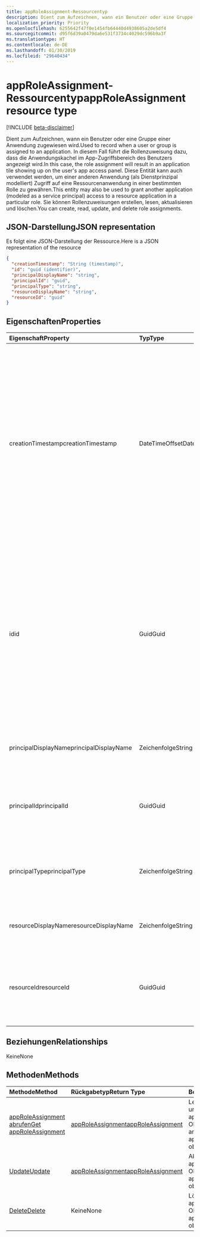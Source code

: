 ```yaml
---
title: appRoleAssignment-Ressourcentyp
description: Dient zum Aufzeichnen, wann ein Benutzer oder eine Gruppe einer Anwendung zugewiesen wird. In diesem Fall führt die Rollenzuweisung dazu, dass die Anwendungskachel im App-Zugriffsbereich des Benutzers angezeigt wird. Diese Entität kann auch verwendet werden, um einer anderen Anwendung (als Dienstprinzipal modelliert) Zugriff auf eine Ressourcenanwendung in einer bestimmten Rolle zu gewähren. Sie können Rollenzuweisungen erstellen, lesen, aktualisieren und löschen.
localization_priority: Priority
ms.openlocfilehash: 6255642f47f0e1454fb64440d4938605a2de5df4
ms.sourcegitcommit: d95f6d39a0479da6e531f3734c4029dc596b9a3f
ms.translationtype: HT
ms.contentlocale: de-DE
ms.lasthandoff: 01/30/2019
ms.locfileid: "29640434"
---
```

# <a name="approleassignment-resource-type"></a><span data-ttu-id="ffe25-106">appRoleAssignment-Ressourcentyp</span><span class="sxs-lookup"><span data-stu-id="ffe25-106">appRoleAssignment resource type</span></span>

[!INCLUDE [beta-disclaimer](../../includes/beta-disclaimer.md)]

<span data-ttu-id="ffe25-107">Dient zum Aufzeichnen, wann ein Benutzer oder eine Gruppe einer Anwendung zugewiesen wird.</span><span class="sxs-lookup"><span data-stu-id="ffe25-107">Used to record when a user or group is assigned to an application.</span></span> <span data-ttu-id="ffe25-108">In diesem Fall führt die Rollenzuweisung dazu, dass die Anwendungskachel im App-Zugriffsbereich des Benutzers angezeigt wird.</span><span class="sxs-lookup"><span data-stu-id="ffe25-108">In this case, the role assignment will result in an application tile showing up on the user's app access panel.</span></span> <span data-ttu-id="ffe25-109">Diese Entität kann auch verwendet werden, um einer anderen Anwendung (als Dienstprinzipal modelliert) Zugriff auf eine Ressourcenanwendung in einer bestimmten Rolle zu gewähren.</span><span class="sxs-lookup"><span data-stu-id="ffe25-109">This entity may also be used to grant another application (modeled as a service principal) access to a resource application in a particular role.</span></span> <span data-ttu-id="ffe25-110">Sie können Rollenzuweisungen erstellen, lesen, aktualisieren und löschen.</span><span class="sxs-lookup"><span data-stu-id="ffe25-110">You can create, read, update, and delete role assignments.</span></span>


## <a name="json-representation"></a><span data-ttu-id="ffe25-111">JSON-Darstellung</span><span class="sxs-lookup"><span data-stu-id="ffe25-111">JSON representation</span></span>

<span data-ttu-id="ffe25-112">Es folgt eine JSON-Darstellung der Ressource.</span><span class="sxs-lookup"><span data-stu-id="ffe25-112">Here is a JSON representation of the resource</span></span>

<!-- {
  "blockType": "resource",
  "optionalProperties": [

  ],
  "@odata.type": "microsoft.graph.approleassignment"
}-->

```json
{
  "creationTimestamp": "String (timestamp)",
  "id": "guid (identifier)",
  "principalDisplayName": "string",
  "principalId": "guid",
  "principalType": "string",
  "resourceDisplayName": "string",
  "resourceId": "guid"
}

```
## <a name="properties"></a><span data-ttu-id="ffe25-113">Eigenschaften</span><span class="sxs-lookup"><span data-stu-id="ffe25-113">Properties</span></span>
| <span data-ttu-id="ffe25-114">Eigenschaft</span><span class="sxs-lookup"><span data-stu-id="ffe25-114">Property</span></span>     | <span data-ttu-id="ffe25-115">Typ</span><span class="sxs-lookup"><span data-stu-id="ffe25-115">Type</span></span>   |<span data-ttu-id="ffe25-116">Beschreibung</span><span class="sxs-lookup"><span data-stu-id="ffe25-116">Description</span></span>|
|:---------------|:--------|:----------|
|<span data-ttu-id="ffe25-117">creationTimestamp</span><span class="sxs-lookup"><span data-stu-id="ffe25-117">creationTimestamp</span></span>|<span data-ttu-id="ffe25-118">DateTimeOffset</span><span class="sxs-lookup"><span data-stu-id="ffe25-118">DateTimeOffset</span></span>|<span data-ttu-id="ffe25-119">Der Zeitpunkt, zu dem der Kontakt erstellt wurde. Der Timestamp-Typ stellt die Datums- und Uhrzeitinformationen mithilfe des ISO 8601-Formats dar und wird immer in UTC-Zeit angegeben. Mitternacht UTC-Zeit am 1. Januar 2014 würde z. B. wie folgt aussehen: </span><span class="sxs-lookup"><span data-stu-id="ffe25-119">The time when the grant was created.The Timestamp type represents date and time information using ISO 8601 format and is always in UTC time.</span></span> <span data-ttu-id="ffe25-120">Mitternacht UTC-Zeit am 1. Januar 2014 würde z. B. wie folgt aussehen: `'2014-01-01T00:00:00Z'`</span><span class="sxs-lookup"><span data-stu-id="ffe25-120">For example, midnight UTC on Jan 1, 2014 would look like this: `'2014-01-01T00:00:00Z'`</span></span>|
|<span data-ttu-id="ffe25-121">id</span><span class="sxs-lookup"><span data-stu-id="ffe25-121">id</span></span>|<span data-ttu-id="ffe25-122">Guid</span><span class="sxs-lookup"><span data-stu-id="ffe25-122">Guid</span></span>|<span data-ttu-id="ffe25-123">Die Rollen-ID, die dem Prinzipal zugewiesen wurde.</span><span class="sxs-lookup"><span data-stu-id="ffe25-123">The role id that was assigned to the principal.</span></span>  <span data-ttu-id="ffe25-124">Diese Rolle muss von der Zielressourcenanwendung **ResourceId** in der **appRoles**-Eigenschaft deklariert werden.</span><span class="sxs-lookup"><span data-stu-id="ffe25-124">This role must be declared by the target resource application **resourceId** in its **appRoles** property.</span></span> <span data-ttu-id="ffe25-125">Wenn die Ressource keine Berechtigungen deklariert, muss eine Standard-ID (GUID von 0) angegeben werden.</span><span class="sxs-lookup"><span data-stu-id="ffe25-125">Where the resource does not declare any permissions, a default id (zero GUID) must be specified.</span></span> <span data-ttu-id="ffe25-126">Schlüssel.</span><span class="sxs-lookup"><span data-stu-id="ffe25-126">Key.</span></span> <span data-ttu-id="ffe25-127">Nullwerte zulassend.</span><span class="sxs-lookup"><span data-stu-id="ffe25-127">Not nullable.</span></span> |
|<span data-ttu-id="ffe25-128">principalDisplayName</span><span class="sxs-lookup"><span data-stu-id="ffe25-128">principalDisplayName</span></span>|<span data-ttu-id="ffe25-129">Zeichenfolge</span><span class="sxs-lookup"><span data-stu-id="ffe25-129">String</span></span>|<span data-ttu-id="ffe25-130">Der Anzeigename des Prinzipals, dem Zugriff gewährt wurde.</span><span class="sxs-lookup"><span data-stu-id="ffe25-130">The display name of the principal that was granted the access.</span></span>|
|<span data-ttu-id="ffe25-131">principalId</span><span class="sxs-lookup"><span data-stu-id="ffe25-131">principalId</span></span>|<span data-ttu-id="ffe25-132">Guid</span><span class="sxs-lookup"><span data-stu-id="ffe25-132">Guid</span></span>|<span data-ttu-id="ffe25-133">Der eindeutige Bezeichner (**Id**) für den Prinzipal, dem Zugriff gewährt wird.</span><span class="sxs-lookup"><span data-stu-id="ffe25-133">The unique identifier (**id**) for the principal being granted the access.</span></span> <span data-ttu-id="ffe25-134">Beim Erstellen erforderlich.</span><span class="sxs-lookup"><span data-stu-id="ffe25-134">Required on create.</span></span>            |
|<span data-ttu-id="ffe25-135">principalType</span><span class="sxs-lookup"><span data-stu-id="ffe25-135">principalType</span></span>|<span data-ttu-id="ffe25-136">Zeichenfolge</span><span class="sxs-lookup"><span data-stu-id="ffe25-136">String</span></span>|<span data-ttu-id="ffe25-137">Der Prinzipaltyp.</span><span class="sxs-lookup"><span data-stu-id="ffe25-137">The type of principal.</span></span>  <span data-ttu-id="ffe25-138">Dies kann entweder „Benutzer“, „Gruppe“ oder „ServicePrincipal“ sein.</span><span class="sxs-lookup"><span data-stu-id="ffe25-138">This can either be "User", "Group" or "ServicePrincipal".</span></span>|
|<span data-ttu-id="ffe25-139">resourceDisplayName</span><span class="sxs-lookup"><span data-stu-id="ffe25-139">resourceDisplayName</span></span>|<span data-ttu-id="ffe25-140">Zeichenfolge</span><span class="sxs-lookup"><span data-stu-id="ffe25-140">String</span></span>|<span data-ttu-id="ffe25-141">Der Anzeigename der Ressource, für die die Zuweisung erfolgte.</span><span class="sxs-lookup"><span data-stu-id="ffe25-141">The display name of the resource to which the assignment was made.</span></span>|
|<span data-ttu-id="ffe25-142">resourceId</span><span class="sxs-lookup"><span data-stu-id="ffe25-142">resourceId</span></span>|<span data-ttu-id="ffe25-143">Guid</span><span class="sxs-lookup"><span data-stu-id="ffe25-143">Guid</span></span>|<span data-ttu-id="ffe25-144">Die eindeutige ID (**Id**) für die Zielressource (Dienstprinzipal), für die die Zuweisung vorgenommen wurde.</span><span class="sxs-lookup"><span data-stu-id="ffe25-144">The unique identifier (**id**) for the target resource (service principal) for which the assignment was made.</span></span>|

## <a name="relationships"></a><span data-ttu-id="ffe25-145">Beziehungen</span><span class="sxs-lookup"><span data-stu-id="ffe25-145">Relationships</span></span>
<span data-ttu-id="ffe25-146">Keine</span><span class="sxs-lookup"><span data-stu-id="ffe25-146">None</span></span>


## <a name="methods"></a><span data-ttu-id="ffe25-147">Methoden</span><span class="sxs-lookup"><span data-stu-id="ffe25-147">Methods</span></span>

| <span data-ttu-id="ffe25-148">Methode</span><span class="sxs-lookup"><span data-stu-id="ffe25-148">Method</span></span>           | <span data-ttu-id="ffe25-149">Rückgabetyp</span><span class="sxs-lookup"><span data-stu-id="ffe25-149">Return Type</span></span>    |<span data-ttu-id="ffe25-150">Beschreibung</span><span class="sxs-lookup"><span data-stu-id="ffe25-150">Description</span></span>|
|:---------------|:--------|:----------|
|[<span data-ttu-id="ffe25-151">appRoleAssignment abrufen</span><span class="sxs-lookup"><span data-stu-id="ffe25-151">Get appRoleAssignment</span></span>](../api/approleassignment-get.md) | [<span data-ttu-id="ffe25-152">appRoleAssignment</span><span class="sxs-lookup"><span data-stu-id="ffe25-152">appRoleAssignment</span></span>](approleassignment.md) |<span data-ttu-id="ffe25-153">Lesen von Eigenschaften und Beziehungen des approleAssignment-Objekts.</span><span class="sxs-lookup"><span data-stu-id="ffe25-153">Read properties and relationships of appRoleAssignment object.</span></span>|
|[<span data-ttu-id="ffe25-154">Update</span><span class="sxs-lookup"><span data-stu-id="ffe25-154">Update</span></span>](../api/approleassignment-update.md) | [<span data-ttu-id="ffe25-155">appRoleAssignment</span><span class="sxs-lookup"><span data-stu-id="ffe25-155">appRoleAssignment</span></span>](approleassignment.md)   |<span data-ttu-id="ffe25-156">Aktualisieren des approleassignment-Objekts.</span><span class="sxs-lookup"><span data-stu-id="ffe25-156">Update appRoleAssignment object.</span></span> |
|[<span data-ttu-id="ffe25-157">Delete</span><span class="sxs-lookup"><span data-stu-id="ffe25-157">Delete</span></span>](../api/approleassignment-delete.md) | <span data-ttu-id="ffe25-158">Keine</span><span class="sxs-lookup"><span data-stu-id="ffe25-158">None</span></span> |<span data-ttu-id="ffe25-159">Löschen des approleassignment-Objekts.</span><span class="sxs-lookup"><span data-stu-id="ffe25-159">Delete appRoleAssignment object.</span></span> |

<!-- uuid: 8fcb5dbc-d5aa-4681-8e31-b001d5168d79
2015-10-25 14:57:30 UTC -->
<!--
{
  "type": "#page.annotation",
  "description": "appRoleAssignment resource",
  "keywords": "",
  "section": "documentation",
  "tocPath": "",
  "suppressions": [
    "Error: /api-reference/beta/resources/approleassignment.md:\r\n      Exception processing links.\r\n    System.ArgumentException: Link Definition was null. Link text: !INCLUDE [beta-disclaimer](../../includes/beta-disclaimer.md)\r\n      at ApiDoctor.Validation.DocFile.get_LinkDestinations()\r\n      at ApiDoctor.Validation.DocSet.ValidateLinks(Boolean includeWarnings, String[] relativePathForFiles, IssueLogger issues, Boolean requireFilenameCaseMatch, Boolean printOrphanedFiles)"
  ]
}
-->
